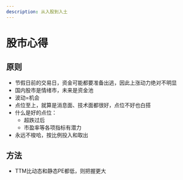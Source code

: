```yaml
---
description: 从入股到入土
---
```


# 股市心得

## 原则

* 节假日前的交易日，资金可能都要准备出逃，因此上涨动力绝对不明显
* 国内股市是情绪市，未来是资金池
* 波动=机会
* 点位至上，就算是消息面、技术面都很好，点位不好也白搭
* 什么是好的点位：
  * 超跌过后
  * 市盈率等各项指标有潜力
* 永远不梭哈，按比例投入和取出

## 方法

* TTM比动态和静态PE都低，则把握更大

